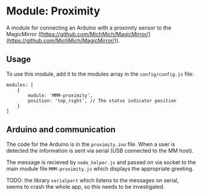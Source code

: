 # Module: Proximity
A module for connecting an Arduino with a proximity sensor to the MagicMirror ([https://github.com/MichMich/MagicMirror/](https://github.com/MichMich/MagicMirror/)).

## Usage
To use this module, add it to the modules array in the `config/config.js` file:

```
modules: [
	{
		module: 'MMM-proximity',
		position: 'top_right', // The status indicator position
	}
]
```

## Arduino and communication

The code for the Arduino is in the `proximity.ino` file. When a user is detected the information is sent via serial (USB connected to the MM host).

The message is recieved by `node_helper.js` and passed on via socket to the main module file `MMM-proximity.js` which displays the appropriate greeting.


TODO: the library `serialport` which listens to the messages on serial, seems to crash the whole app, so this needs to be investigated.


